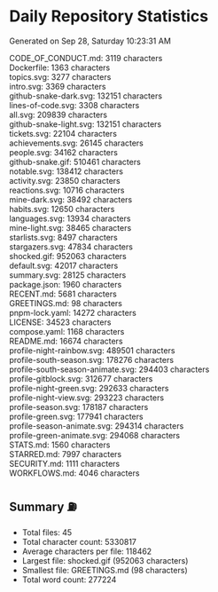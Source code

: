 # Daily Repository Statistics
Generated on Sep 28, Saturday 10:23:31 AM  

CODE_OF_CONDUCT.md: 3119 characters  
Dockerfile: 1363 characters  
topics.svg: 3277 characters  
intro.svg: 3369 characters  
github-snake-dark.svg: 132151 characters  
lines-of-code.svg: 3308 characters  
all.svg: 209839 characters  
github-snake-light.svg: 132151 characters  
tickets.svg: 22104 characters  
achievements.svg: 26145 characters  
people.svg: 34162 characters  
github-snake.gif: 510461 characters  
notable.svg: 138412 characters  
activity.svg: 23850 characters  
reactions.svg: 10716 characters  
mine-dark.svg: 38492 characters  
habits.svg: 12650 characters  
languages.svg: 13934 characters  
mine-light.svg: 38465 characters  
starlists.svg: 8497 characters  
stargazers.svg: 47834 characters  
shocked.gif: 952063 characters  
default.svg: 42017 characters  
summary.svg: 28125 characters  
package.json: 1960 characters  
RECENT.md: 5681 characters  
GREETINGS.md: 98 characters  
pnpm-lock.yaml: 14272 characters  
LICENSE: 34523 characters  
compose.yaml: 1168 characters  
README.md: 16674 characters  
profile-night-rainbow.svg: 489501 characters  
profile-south-season.svg: 178276 characters  
profile-south-season-animate.svg: 294403 characters  
profile-gitblock.svg: 312677 characters  
profile-night-green.svg: 292633 characters  
profile-night-view.svg: 293223 characters  
profile-season.svg: 178187 characters  
profile-green.svg: 177941 characters  
profile-season-animate.svg: 294314 characters  
profile-green-animate.svg: 294068 characters  
STATS.md: 1560 characters  
STARRED.md: 7997 characters  
SECURITY.md: 1111 characters  
WORKFLOWS.md: 4046 characters  

## Summary ⛽  
- Total files: 45  
- Total character count: 5330817  
- Average characters per file: 118462  
- Largest file: shocked.gif (952063 characters)  
- Smallest file: GREETINGS.md (98 characters)  
- Total word count: 277224  
